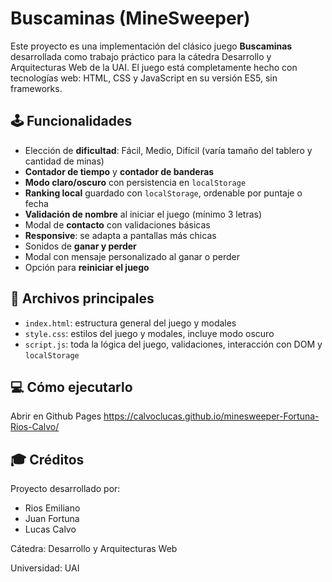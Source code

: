# Buscaminas (MineSweeper)

Este proyecto es una implementación del clásico juego **Buscaminas** desarrollada como trabajo práctico para la cátedra Desarrollo y Arquitecturas Web de la UAI. El juego está completamente hecho con tecnologías web: HTML, CSS y JavaScript en su versión ES5, sin frameworks.

## 🕹️ Funcionalidades

- Elección de **dificultad**: Fácil, Medio, Difícil (varía tamaño del tablero y cantidad de minas)
- **Contador de tiempo** y **contador de banderas**
- **Modo claro/oscuro** con persistencia en `localStorage`
- **Ranking local** guardado con `localStorage`, ordenable por puntaje o fecha
- **Validación de nombre** al iniciar el juego (mínimo 3 letras)
- Modal de **contacto** con validaciones básicas
- **Responsive**: se adapta a pantallas más chicas
- Sonidos de **ganar y perder**
- Modal con mensaje personalizado al ganar o perder
- Opción para **reiniciar el juego**

## 🧩 Archivos principales

- `index.html`: estructura general del juego y modales
- `style.css`: estilos del juego y modales, incluye modo oscuro
- `script.js`: toda la lógica del juego, validaciones, interacción con DOM y `localStorage`

## 💻 Cómo ejecutarlo

Abrir en Github Pages https://calvoclucas.github.io/minesweeper-Fortuna-Rios-Calvo/

## 🎓 Créditos

Proyecto desarrollado por:

- Rios Emiliano
- Juan Fortuna
- Lucas Calvo

Cátedra: Desarrollo y Arquitecturas Web

Universidad: UAI

